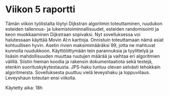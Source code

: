 # Viikon 5 raportti

Tämän viikon työlistalta löytyi Dijkstran algoritmin toteuttaminen, ruudukon esteiden tallennus- ja lukemistoiminnallisuudet, esteiden randomisointi ja keon muokkaaminen Dijkstraan sopivaksi. Nyt sovelluksessa voi halutessaan käyttää Movin AI:n karttoja. Onnistuin toteuttamaan nämä asiat kohtuullisen hyvin. Asetin rivien maksimimääräksi 99, jotta ne mahtuvat kunnolla ruudukkoon. Käyttöliittymään tein parannuksia ja tyylittelyä ja lisäsin mahdollisuuden muuttaa ruutujen määrää ja vaihtaa eri algoritmien välillä. Siistin hieman koodia ja rakensin dokumentaatiota sekä testejä, etenkin suorituskykytestausta. JPS-haku tuntuu olevan selvästi tehokkain algoritmeista. Sovelluksesta puuttuu vielä leveyshaku ja loppuviilaus. Leveyshaun toteutan ensi viikolla.

Käytetty aika: 18h



